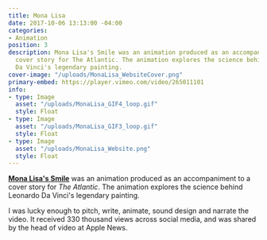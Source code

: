 ```yaml
---
title: Mona Lisa
date: 2017-10-06 13:13:00 -04:00
categories:
- Animation
position: 3
description: Mona Lisa's Smile was an animation produced as an accompaniment to a
  cover story for The Atlantic. The animation explores the science behind Leonardo
  Da Vinci's legendary painting.
cover-image: "/uploads/MonaLisa_WebsiteCover.png"
primary-embed: https://player.vimeo.com/video/265011101
info:
- type: Image
  asset: "/uploads/MonaLisa_GIF4_loop.gif"
  style: Float
- type: Image
  asset: "/uploads/MonaLisa_GIF3_loop.gif"
  style: Float
- type: Image
  asset: "/uploads/MonaLisa_Website.png"
  style: Float
---
```


[**Mona Lisa's Smile**](https://www.theatlantic.com/video/index/542025/leonardo-da-vinci-augmented-reality-mona-lisa/) was an animation produced as an accompaniment to a cover story for *The Atlantic*. The animation explores the science behind Leonardo Da Vinci's legendary painting.

I was lucky enough to pitch, write, animate, sound design and narrate the video. It received 330 thousand views across social media, and was shared by the head of video at Apple News.
